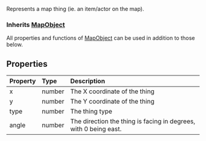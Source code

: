 Represents a map thing (ie. an item/actor on the map).

### Inherits <type>[MapObject](MapObject.md)</type>  
All properties and functions of <type>[MapObject](MapObject.md)</type> can be used in addition to those below.

## Properties

| Property | Type | Description |
|:---------|:-----|:------------|
<prop>x</prop> | <type>number</type> | The X coordinate of the thing
<prop>y</prop> | <type>number</type> | The Y coordinate of the thing
<prop>type</prop> | <type>number</type> | The thing type
<prop>angle</prop> | <type>number</type> | The direction the thing is facing in degrees, with 0 being east.
